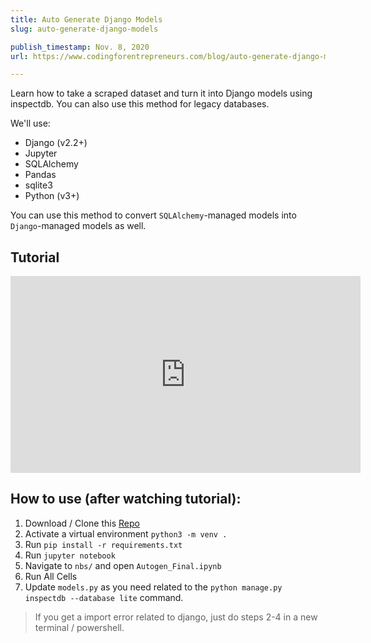 ```yaml
---
title: Auto Generate Django Models
slug: auto-generate-django-models

publish_timestamp: Nov. 8, 2020
url: https://www.codingforentrepreneurs.com/blog/auto-generate-django-models/

---
```


Learn how to take a scraped dataset and turn it into Django models using inspectdb. You can also use this method for legacy databases.

We'll use:
- Django (v2.2+)
- Jupyter
- SQLAlchemy
- Pandas
- sqlite3
- Python (v3+)

You can use this method to convert `SQLAlchemy`-managed models into `Django`-managed models as well. 

## Tutorial 

<iframe width="560" height="315" src="https://www.youtube.com/embed/1Qeby9RqnjE" frameborder="0" allow="accelerometer; autoplay; clipboard-write; encrypted-media; gyroscope; picture-in-picture" allowfullscreen></iframe>


## How to use (after watching tutorial):

1. Download / Clone this [Repo](https://kirr.co/0bu8v5)
2. Activate a virtual environment `python3 -m venv .`
3. Run `pip install -r requirements.txt`
4. Run `jupyter notebook`
5. Navigate to `nbs/` and open `Autogen_Final.ipynb`
6. Run All Cells
7. Update `models.py` as you need related to the `python manage.py inspectdb --database lite` command.

> If you get a import error related to django, just do steps 2-4 in a new terminal / powershell.